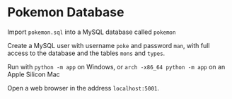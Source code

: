 # Pokemon Database

Import `pokemon.sql` into a MySQL database called `pokemon`

Create a MySQL user with username `poke` and password `man`, with full access to the database and the tables `mons` and `types`.

Run with `python -m app` on Windows, or `arch -x86_64 python -m app` on an Apple Silicon Mac

Open a web browser in the address `localhost:5001`.
